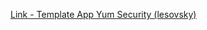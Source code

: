 [Link - Template App Yum Security (lesovsky)](https://github.com/lesovsky/zabbix-extensions/tree/master/files/yum-security)
